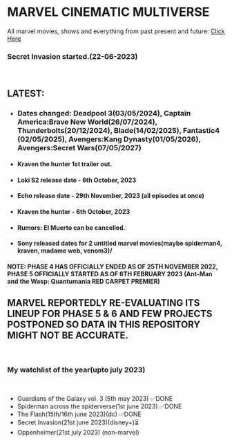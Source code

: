 # MARVEL CINEMATIC MULTIVERSE

All marvel movies, shows and everything from past present and future: [Click Here](https://github.com/gunjan1909/marvel/blob/main/MCU%20RESEARCH.md)

### Secret Invasion started.(22-06-2023)

<br/>

## LATEST:

- ### Dates changed: Deadpool 3(03/05/2024), Captain America:Brave New World(26/07/2024), Thunderbolts(20/12/2024), Blade(14/02/2025), Fantastic4 (02/05/2025), Avengers:Kang Dynasty(01/05/2026), Avengers:Secret Wars(07/05/2027)
- #### Kraven the hunter 1st trailer out.
- #### Loki S2 release date - 6th October, 2023
- #### Echo release date - 29th November, 2023 (all episodes at once)
- #### Kraven the hunter - 6th October, 2023
- #### Rumors: El Muerto can be cancelled.
- #### Sony released dates for 2 untitled marvel movies(maybe spiderman4, kraven, madame web, venom3)/

#### NOTE: PHASE 4 HAS OFFICIALLY ENDED AS OF 25TH NOVEMBER 2022, PHASE 5 OFFICIALLY STARTED AS OF 6TH FEBRUARY 2023 (Ant-Man and the Wasp: Quantumania RED CARPET PREMIER)

## MARVEL REPORTEDLY RE-EVALUATING ITS LINEUP FOR PHASE 5 & 6 AND FEW PROJECTS POSTPONED SO DATA IN THIS REPOSITORY MIGHT NOT BE ACCURATE.

<br/>

### My watchlist of the year(upto july 2023)

<br/>

- Guardians of the Galaxy vol. 3 (5th may 2023) ✅DONE
- Spiderman across the spiderverse(1st june 2023) ✅DONE
- The Flash(15th/16th june 2023)(dc) ✅DONE
- Secret Invasion(21st june 2023)(disney+)⏳
- Oppenheimer(21st july 2023) (non-marvel)

